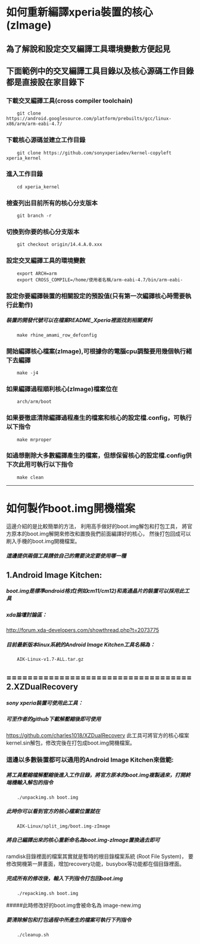 如何重新編譯xperia裝置的核心(zImage)
=================================== 
為了解說和設定交叉編譯工具環境變數方便起見
-----------------------------------
下面範例中的交叉編譯工具目錄以及核心源碼工作目錄都是直接設在家目錄下
-----------------------------------
### 下載交叉編譯工具(cross compiler toolchain)
		git clone https://android.googlesource.com/platform/prebuilts/gcc/linux-x86/arm/arm-eabi-4.7/
### 下載核心源碼並建立工作目錄
		git clone https://github.com/sonyxperiadev/kernel-copyleft xperia_kernel
### 進入工作目錄
		cd xperia_kernel
### 檢查列出目前所有的核心分支版本
		git branch -r
### 切換到你要的核心分支版本
		git checkout origin/14.4.A.0.xxx
### 設定交叉編譯工具的環境變數
		export ARCH=arm
		export CROSS_COMPILE=/home/使用者名稱/arm-eabi-4.7/bin/arm-eabi-
### 設定你要編譯裝置的相關設定的預設值(只有第一次編譯核心時需要執行此動作)
##### 裝置的開發代號可以在檔案README_Xperia裡面找到相關資料
		make rhine_amami_row_defconfig
### 開始編譯核心檔案(zImage),可根據你的電腦cpu調整要用幾個執行緒下去編譯
		make -j4
### 如果編譯過程順利核心(zImage)檔案位在
		arch/arm/boot
### 如果要徹底清除編譯過程產生的檔案和核心的設定檔.config，可執行以下指令
		make mrproper
### 如過想刪除大多數編譯產生的檔案，但想保留核心的設定檔.config供下次此用可執行以下指令
		make clean
____
如何製作boot.img開機檔案
=================================== 
這邊介紹的是比較簡單的方法，
利用高手做好的boot.img解包和打包工具，
將官方原本的boot.img解開來修改和置換我們前面編譯好的核心，
然後打包回成可以刷入手機的boot.img開機檔案。
##### 這邊提供兩個工具請依自己的需要決定要使用哪一種
1.Android Image Kitchen:
-----------------------------------
##### boot.img是標準android格式(例如cm11/cm12)和高通晶片的裝置可以採用此工具
##### xda論壇討論區：
<http://forum.xda-developers.com/showthread.php?t=2073775>
##### 目前最新版本linux系統的Android Image Kitchen工具名稱為：
		AIK-Linux-v1.7-ALL.tar.gz
=================================== 
2.XZDualRecovery
-----------------------------------
##### sony xperia裝置可使用此工具：
##### 可至作者的github下載解壓縮後即可使用
<https://github.com/charles1018/XZDualRecovery>
此工具可將官方的核心檔案kernel.sin解包，修改完後在打包成boot.img開機檔案。
### 這邊以多數裝置都可以通用的Android Image Kitchen來做範:
##### 將工具壓縮檔解壓縮後進入工作目錄，將官方原本的boot.img複製過來，打開終端機輸入解包的指令
		./unpackimg.sh boot.img
##### 此時你可以看到官方的核心檔案位置就在
		AIK-Linux/split_img/boot.img-zImage
##### 將自己編譯出來的核心重新命名為boot.img-zImage置換過去即可
ramdisk目錄裡面的檔案其實就是暫時的根目錄檔案系統 (Root File System)，
要修改開機第一屏畫面，增加recovery功能，busybox等功能都在個目錄裡面。
##### 完成所有的修改後，輸入下列指令打包回boot.img
		./repackimg.sh boot.img
#####此時修改好的boot.img會被命名為
		image-new.img
##### 要清除解包和打包過程中所產生的檔案可執行下列指令
		./cleanup.sh
